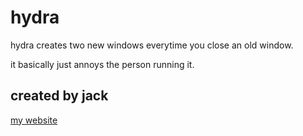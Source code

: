 # hydra

hydra creates two new windows everytime you close an old window. 

it basically just annoys the person running it.

## created by jack
<a href="https://www.jack.ooo" target="_blank">my website</a>
